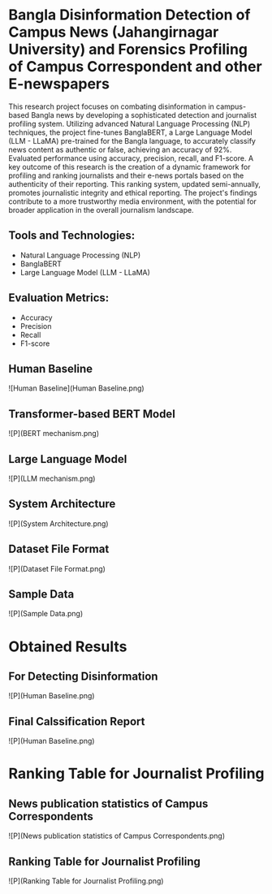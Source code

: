 # Bangla Disinformation Detection of Campus News (Jahangirnagar University) and Forensics Profiling of Campus Correspondent and other E-newspapers

This research project focuses on combating disinformation in campus-based Bangla news by developing a sophisticated detection and journalist profiling system. Utilizing advanced Natural Language Processing (NLP) techniques, the project fine-tunes BanglaBERT, a Large Language Model (LLM - LLaMA) pre-trained for the Bangla language, to accurately classify news content as authentic or false, achieving an accuracy of 92%. Evaluated performance using accuracy, precision, recall, and F1-score. A key outcome of this research is the creation of a dynamic framework for profiling and ranking journalists and their e-news portals based on the authenticity of their reporting. This ranking system, updated semi-annually, promotes journalistic integrity and ethical reporting. The project's findings contribute to a more trustworthy media environment, with the potential for broader application in the overall journalism landscape.

## Tools and Technologies:

* Natural Language Processing (NLP)
* BanglaBERT
* Large Language Model (LLM - LLaMA)

## Evaluation Metrics:

* Accuracy
* Precision
* Recall
* F1-score

## Human Baseline
![Human Baseline](Human Baseline.png)

## Transformer-based BERT Model
![P](BERT mechanism.png)

## Large Language Model
![P](LLM mechanism.png)

## System Architecture
![P](System Architecture.png)

## Dataset File Format
![P](Dataset File Format.png)

## Sample Data
![P](Sample Data.png)

# Obtained Results

## For Detecting Disinformation
![P](Human Baseline.png)

## Final Calssification Report
![P](Human Baseline.png)

# Ranking Table for Journalist Profiling

## News publication statistics of Campus Correspondents
![P](News publication statistics of Campus Correspondents.png)

## Ranking Table for Journalist Profiling
![P](Ranking Table for Journalist Profiling.png)







